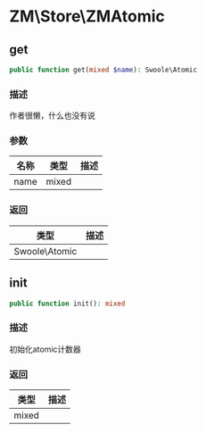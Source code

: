 # ZM\Store\ZMAtomic

## get

```php
public function get(mixed $name): Swoole\Atomic
```

### 描述

作者很懒，什么也没有说

### 参数

| 名称 | 类型 | 描述 |
| -------- | ---- | ----------- |
| name | mixed |  |
### 返回

| 类型 | 描述 |
| ---- | ----------- |
| Swoole\Atomic |  |


## init

```php
public function init(): mixed
```

### 描述

初始化atomic计数器

### 返回

| 类型 | 描述 |
| ---- | ----------- |
| mixed |  |
